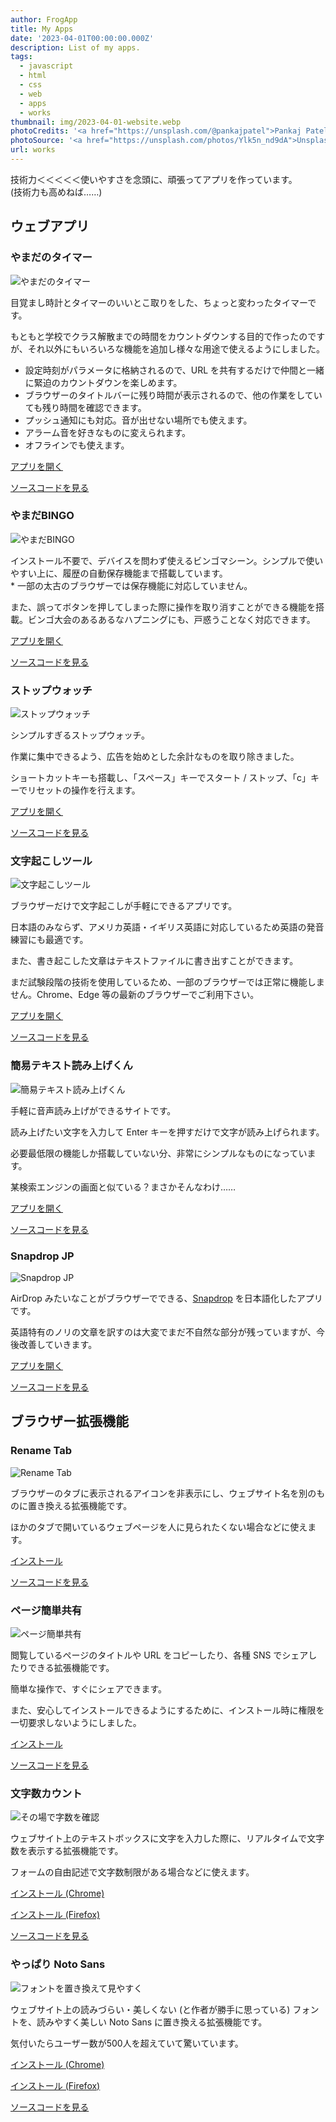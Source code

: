 ```yaml
---
author: FrogApp
title: My Apps
date: '2023-04-01T00:00:00.000Z'
description: List of my apps.
tags:
  - javascript
  - html
  - css
  - web
  - apps
  - works
thumbnail: img/2023-04-01-website.webp
photoCredits: '<a href="https://unsplash.com/@pankajpatel">Pankaj Patel</a>'
photoSource: '<a href="https://unsplash.com/photos/Ylk5n_nd9dA">Unsplash</a>'
url: works
---
```


技術力＜＜＜＜＜使いやすさを念頭に、頑張ってアプリを作っています。\
(技術力も高めねば……)

## ウェブアプリ

### やまだのタイマー

![やまだのタイマー](/img/works-timer.webp)

目覚まし時計とタイマーのいいとこ取りをした、ちょっと変わったタイマーです。

もともと学校でクラス解散までの時間をカウントダウンする目的で作ったのですが、それ以外にもいろいろな機能を追加し様々な用途で使えるようにしました。

* 設定時刻がパラメータに格納されるので、URL を共有するだけで仲間と一緒に緊迫のカウントダウンを楽しめます。
* ブラウザーのタイトルバーに残り時間が表示されるので、他の作業をしていても残り時間を確認できます。
* プッシュ通知にも対応。音が出せない場所でも使えます。
* アラーム音を好きなものに変えられます。
* オフラインでも使えます。

[アプリを開く](https://timer.frogapp.net)

[ソースコードを見る](https://github.com/r-40021/countdown-timer)

### やまだBINGO

![やまだBINGO](/img/works-bingo.webp)

インストール不要で、デバイスを問わず使えるビンゴマシーン。シンプルで使いやすい上に、履歴の自動保存機能まで搭載しています。\
\* 一部の太古のブラウザーでは保存機能に対応していません。

また、誤ってボタンを押してしまった際に操作を取り消すことができる機能を搭載。ビンゴ大会のあるあるなハプニングにも、戸惑うことなく対応できます。

[アプリを開く](https://bingo.frogapp.net/)

[ソースコードを見る](https://github.com/r-40021/bingo)

### ストップウォッチ

![ストップウォッチ](/img/works-stopwatch.webp)

シンプルすぎるストップウォッチ。

作業に集中できるよう、広告を始めとした余計なものを取り除きました。

ショートカットキーも搭載し、「スペース」キーでスタート / ストップ、「c」キーでリセットの操作を行えます。

[アプリを開く](https://stopwatch.frogapp.net/)

[ソースコードを見る](https://github.com/r-40021/stopwatch/)

### 文字起こしツール

![文字起こしツール](/img/works-speech.webp)

ブラウザーだけで文字起こしが手軽にできるアプリです。

日本語のみならず、アメリカ英語・イギリス英語に対応しているため英語の発音練習にも最適です。

また、書き起こした文章はテキストファイルに書き出すことができます。

まだ試験段階の技術を使用しているため、一部のブラウザーでは正常に機能しません。Chrome、Edge 等の最新のブラウザーでご利用下さい。

[アプリを開く](https://speech.frogapp.net/)

[ソースコードを見る](https://github.com/r-40021/web-speech-api)

### 簡易テキスト読み上げくん

![簡易テキスト読み上げくん](/img/works-read.webp)

手軽に音声読み上げができるサイトです。

読み上げたい文字を入力して Enter キーを押すだけで文字が読み上げられます。

必要最低限の機能しか搭載していない分、非常にシンプルなものになっています。

某検索エンジンの画面と似ている？まさかそんなわけ……

[アプリを開く](https://read.frogapp.net/)

[ソースコードを見る](https://github.com/r-40021/read-text)

### Snapdrop JP

![Snapdrop JP](/img/works-snapdrop-jp.webp)

AirDrop みたいなことがブラウザーでできる、[Snapdrop](https://snapdrop.net/) を日本語化したアプリです。

英語特有のノリの文章を訳すのは大変でまだ不自然な部分が残っていますが、今後改善していきます。

[アプリを開く](https://share.frogapp.net/)

[ソースコードを見る](https://github.com/r-40021/snapdrop-jp)

## ブラウザー拡張機能

### Rename Tab

![Rename Tab](/img/works-rename-tab.png)

ブラウザーのタブに表示されるアイコンを非表示にし、ウェブサイト名を別のものに置き換える拡張機能です。

ほかのタブで開いているウェブページを人に見られたくない場合などに使えます。

[インストール](https://chrome.google.com/webstore/detail/rename-tab/nbpkdabdmbefnemcjehinaeklgmngdoo)

[ソースコードを見る](https://github.com/r-40021/rename_tab)

### ページ簡単共有

![ページ簡単共有](/img/works-share.png)

閲覧しているページのタイトルや URL をコピーしたり、各種 SNS でシェアしたりできる拡張機能です。

簡単な操作で、すぐにシェアできます。

また、安心してインストールできるようにするために、インストール時に権限を一切要求しないようにしました。

[インストール](https://chrome.google.com/webstore/detail/easy-page-sharing/eoccdpbaigkllhflcgidhpcedgmlckkp)

[ソースコードを見る](https://github.com/r-40021/copy_title-URL)

### 文字数カウント

![その場で字数を確認](/img/works-count-character.jpg)

ウェブサイト上のテキストボックスに文字を入力した際に、リアルタイムで文字数を表示する拡張機能です。

フォームの自由記述で文字数制限がある場合などに使えます。

[インストール (Chrome)](https://chrome.google.com/webstore/detail/%E6%96%87%E5%AD%97%E6%95%B0%E3%82%AB%E3%82%A6%E3%83%B3%E3%83%88/bhfihcmmnnagikobmgakbjliddjmfgmd)

[インストール (Firefox)](https://addons.mozilla.org/ja/firefox/addon/count-character/)

[ソースコードを見る](https://github.com/r-40021/count-character)

### やっぱり Noto Sans

![フォントを置き換えて見やすく](/img/works-replace-font.jpg)

ウェブサイト上の読みづらい・美しくない (と作者が勝手に思っている) フォントを、読みやすく美しい Noto Sans に置き換える拡張機能です。

気付いたらユーザー数が500人を超えていて驚いています。

[インストール (Chrome)](https://chrome.google.com/webstore/detail/oecglhldbofcklanmhckefiflhfhabdd)

[インストール (Firefox)](https://addons.mozilla.org/ja/firefox/addon/replace-with-noto/)

[ソースコードを見る](https://github.com/r-40021/replace-font)
